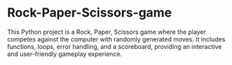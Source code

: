 # Rock-Paper-Scissors-game
This Python project is a Rock, Paper, Scissors game where the player competes against the computer with randomly generated moves. It includes functions, loops, error handling, and a scoreboard, providing an interactive and user-friendly gameplay experience.
